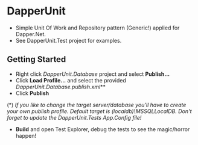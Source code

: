 # DapperUnit

- Simple Unit Of Work and Repository pattern (Generic!) applied for Dapper.Net.
- See DapperUnit.Test project for examples.

## Getting Started

- Right click *DapperUnit.Database* project and select **Publish...**
- Click **Load Profile...** and select the provided *DapperUnit.Database.publish.xml***
- Click **Publish**

\(*) *If you like to change the target server/database you'll have to create your own publish profile. 
Default target is (localdb)\MSSQLLocalDB. Don't forget to update the DapperUnit.Tests App.Config file!*

- **Build** and open Test Explorer, debug the tests to see the magic/horror happen!
